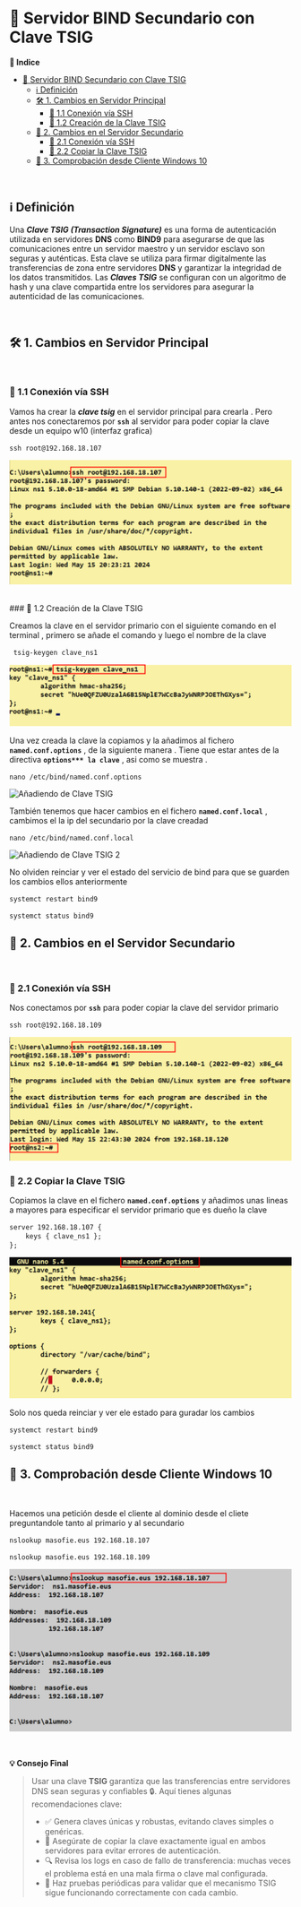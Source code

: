 # 🔐 Servidor BIND Secundario con Clave TSIG

**📑 Indice** 

- [🔐 Servidor BIND Secundario con Clave TSIG](#-servidor-bind-secundario-con-clave-tsig)
  - [ℹ️ Definición](#ℹ️-definición)
  - [🛠️ 1. Cambios en Servidor Principal](#️-1-cambios-en-servidor-principal)
    - [🔗 1.1 Conexión vía SSH](#-11-conexión-vía-ssh)
    - [🧾 1.2 Creación de la Clave TSIG](#-12-creación-de-la-clave-tsig)
  - [🔧 2. Cambios en el Servidor Secundario](#-2-cambios-en-el-servidor-secundario)
    - [🔗 2.1 Conexión vía SSH](#-21-conexión-vía-ssh)
    - [📂 2.2 Copiar la Clave TSIG](#-22-copiar-la-clave-tsig)
  - [🧪 3. Comprobación desde Cliente Windows 10](#-3-comprobación-desde-cliente-windows-10)

<br>

## ℹ️ Definición

Una ***Clave TSIG (Transaction Signature)*** es una forma de autenticación utilizada en servidores **DNS** como **BIND9** para asegurarse de que las comunicaciones entre un servidor maestro y un servidor esclavo son seguras y auténticas. Esta clave se utiliza para firmar digitalmente las transferencias de zona entre servidores **DNS** y garantizar la integridad de los datos transmitidos. Las ***Claves TSIG*** se configuran con un algoritmo de hash y una clave compartida entre los servidores para asegurar la autenticidad de las comunicaciones.

<br>

## 🛠️ 1. Cambios en Servidor Principal
<br> 

### 🔗 1.1 Conexión vía SSH

Vamos ha crear la ***clave tsig*** en el servidor principal para crearla . Pero antes nos conectaremos por **`ssh`** al servidor para poder copiar la clave desde un equipo w10 (interfaz grafica) 

~~~
ssh root@192.168.18.107
~~~


![Conexión ssh](./img/bind9_clave_tsig/1_primario_ssh.png)

<br>
### 🧾 1.2 Creación de la Clave TSIG

Creamos la clave en el servidor primario con el siguiente comando en el terminal , primero se añade el comando y luego el nombre de la clave  

~~~
 tsig-keygen clave_ns1
~~~

![Creación de Clave TSIG](./img/bind9_clave_tsig/2_crear_clave_tsig.png)


Una vez creada la clave la copiamos y la añadimos al fichero **`named.conf.options`** , de la siguiente manera . Tiene que estar antes de la directiva **`options*** la clave`** , asi como se muestra .


~~~
nano /etc/bind/named.conf.options
~~~

![Añadiendo de Clave TSIG](./img/bind9_clave_tsig/3_primario_añadiendo_clave.png)

También tenemos que hacer cambios en el fichero **`named.conf.local`** , cambimos el la ip del secundario por la clave creadad 

~~~
nano /etc/bind/named.conf.local
~~~

![Añadiendo de Clave TSIG 2](./img/bind9_clave_tsig/4_primario_añadiendo_clave_local.png)

No olviden reinciar y ver el estado del servicio de bind para que se guarden los cambios ellos anteriormente 

~~~
systemct restart bind9
~~~
~~~
systemct status bind9
~~~


## 🔧 2. Cambios en el Servidor Secundario
<br>

### 🔗 2.1 Conexión vía SSH

Nos conectamos por **`ssh`** para poder copiar la clave del servidor primario 

~~~
ssh root@192.168.18.109
~~~

![Conexión ssh](./img/bind9_clave_tsig/5_secundario_ssh.png)


### 📂 2.2 Copiar la Clave TSIG

Copiamos la clave en el fichero **`named.conf.options`** y añadimos unas lineas a mayores para especificar el servidor primario que es dueño la clave 

~~~
server 192.168.18.107 {
    keys { clave_ns1 };
};
~~~

![Copiando Clave TSIG](./img/bind9_clave_tsig/6_secundario_copiar_clave.png)

Solo nos queda reinciar y ver ele estado para guradar los cambios 


~~~
systemct restart bind9
~~~
~~~
systemct status bind9
~~~


## 🧪 3. Comprobación desde Cliente Windows 10
<br>

Hacemos una petición desde el cliente al dominio desde el cliete preguntandole tanto al primario y al secundario 

~~~
nslookup masofie.eus 192.168.18.107
~~~
~~~
nslookup masofie.eus 192.168.18.109
~~~

![Comprobación en Cliente W10](./img/bind9_clave_tsig/7_w10_comprobacion.png)

<br>

**💡 Consejo Final**

> Usar una clave **TSIG** garantiza que las transferencias entre servidores DNS sean seguras y confiables 🔒. Aquí tienes algunas recomendaciones clave:
> 
> - ✅ Genera claves únicas y robustas, evitando claves simples o genéricas.
> - 📁 Asegúrate de copiar la clave exactamente igual en ambos servidores para evitar errores de autenticación.
> - 🔍 Revisa los logs en caso de fallo de transferencia: muchas veces el problema está en una mala firma o clave mal configurada.
> - 🧪 Haz pruebas periódicas para validar que el mecanismo TSIG sigue funcionando correctamente con cada cambio.